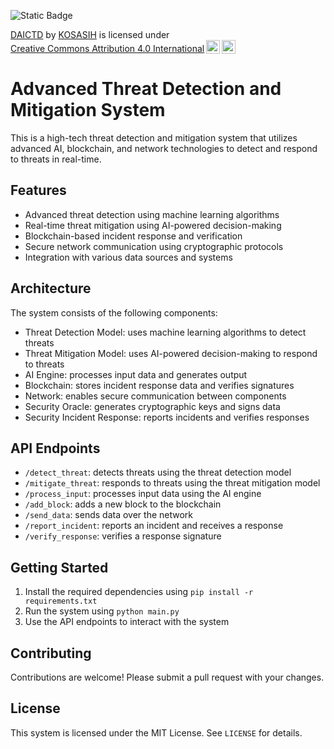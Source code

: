 ![Static Badge](https://img.shields.io/badge/%F0%9F%9B%A1-DAICTD-light)

<p xmlns:cc="http://creativecommons.org/ns#" xmlns:dct="http://purl.org/dc/terms/"><a property="dct:title" rel="cc:attributionURL" href="https://github.com/KOSASIH/pi-nexus-autonomous-banking-network/tree/main/blockchain_integration/pi_network/daictd">DAICTD</a> by <a rel="cc:attributionURL dct:creator" property="cc:attributionName" href="https://www.linkedin.com/in/kosasih-81b46b5a">KOSASIH</a> is licensed under <a href="https://creativecommons.org/licenses/by/4.0/?ref=chooser-v1" target="_blank" rel="license noopener noreferrer" style="display:inline-block;">Creative Commons Attribution 4.0 International<img style="height:22px!important;margin-left:3px;vertical-align:text-bottom;" src="https://mirrors.creativecommons.org/presskit/icons/cc.svg?ref=chooser-v1" alt=""><img style="height:22px!important;margin-left:3px;vertical-align:text-bottom;" src="https://mirrors.creativecommons.org/presskit/icons/by.svg?ref=chooser-v1" alt=""></a></p>

# Advanced Threat Detection and Mitigation System

This is a high-tech threat detection and mitigation system that utilizes advanced AI, blockchain, and network technologies to detect and respond to threats in real-time.

## Features

* Advanced threat detection using machine learning algorithms
* Real-time threat mitigation using AI-powered decision-making
* Blockchain-based incident response and verification
* Secure network communication using cryptographic protocols
* Integration with various data sources and systems

## Architecture

The system consists of the following components:

* Threat Detection Model: uses machine learning algorithms to detect threats
* Threat Mitigation Model: uses AI-powered decision-making to respond to threats
* AI Engine: processes input data and generates output
* Blockchain: stores incident response data and verifies signatures
* Network: enables secure communication between components
* Security Oracle: generates cryptographic keys and signs data
* Security Incident Response: reports incidents and verifies responses

## API Endpoints

* `/detect_threat`: detects threats using the threat detection model
* `/mitigate_threat`: responds to threats using the threat mitigation model
* `/process_input`: processes input data using the AI engine
* `/add_block`: adds a new block to the blockchain
* `/send_data`: sends data over the network
* `/report_incident`: reports an incident and receives a response
* `/verify_response`: verifies a response signature

## Getting Started

1. Install the required dependencies using `pip install -r requirements.txt`
2. Run the system using `python main.py`
3. Use the API endpoints to interact with the system

## Contributing

Contributions are welcome! Please submit a pull request with your changes.

## License

This system is licensed under the MIT License. See `LICENSE` for details.
